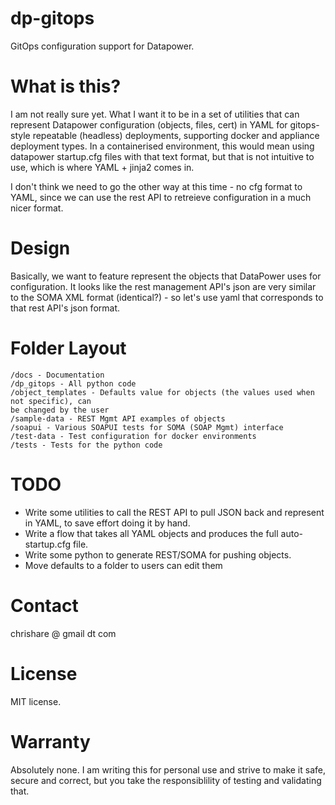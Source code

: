 # dp-gitops

GitOps configuration support for Datapower.

# What is this?

I am not really sure yet. What I want it to be in a set of utilities that can represent Datapower configuration (objects, files, cert) in YAML for gitops-style repeatable (headless) deployments, supporting docker and appliance deployment types. In a containerised environment, this would mean using datapower startup.cfg files with that text format, but that is not intuitive to use, which is where YAML + jinja2 comes in.

I don't think we need to go the other way at this time - no cfg format to YAML, since we can use the rest API to retreieve configuration in a much nicer format.

# Design

Basically, we want to feature represent the objects that DataPower uses for configuration. It looks like the rest management API's json are very similar to the SOMA XML format (identical?) - so let's use yaml that corresponds to that rest API's json format.

# Folder Layout

```
/docs - Documentation
/dp_gitops - All python code
/object_templates - Defaults value for objects (the values used when not specific), can
be changed by the user
/sample-data - REST Mgmt API examples of objects
/soapui - Various SOAPUI tests for SOMA (SOAP Mgmt) interface
/test-data - Test configuration for docker environments
/tests - Tests for the python code
```

# TODO

* Write some utilities to call the REST API to pull JSON back and represent in YAML, to save effort doing it by hand.
* Write a flow that takes all YAML objects and produces the full auto-startup.cfg file.
* Write some python to generate REST/SOMA for pushing objects.
* Move defaults to a folder to users can edit them

# Contact

chrishare @ gmail dt com

# License

MIT license.

# Warranty

Absolutely none. I am writing this for personal use and strive to make it safe, secure and correct, but you take the responsiblility of testing and validating that.



